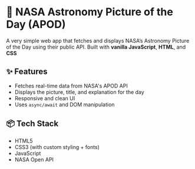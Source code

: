 # 🌌 NASA Astronomy Picture of the Day (APOD)

A very simple web app that fetches and displays NASA’s Astronomy Picture of the Day using their public API. Built with **vanilla JavaScript**, **HTML**, and **CSS** 

## ✨ Features

- Fetches real-time data from NASA's APOD API
- Displays the picture, title, and explanation for the day
- Responsive and clean UI
- Uses `async/await` and DOM manipulation

## 📦 Tech Stack

- HTML5
- CSS3 (with custom styling + fonts)
- JavaScript
- NASA Open API

